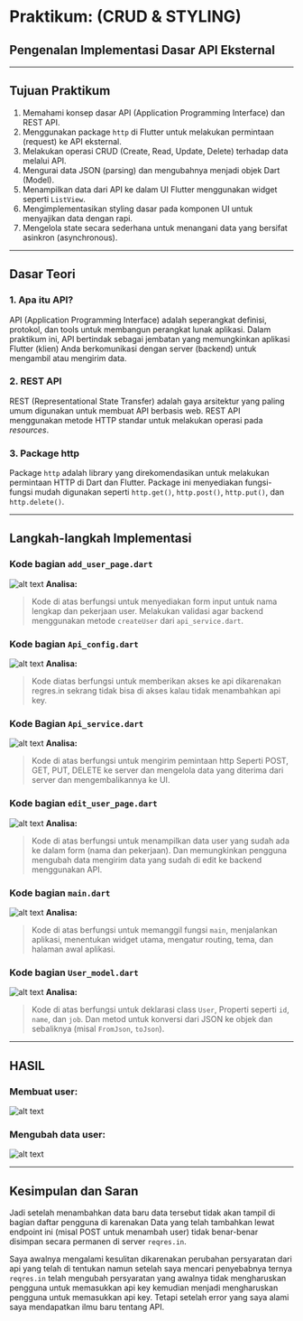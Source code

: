 # Praktikum: (CRUD & STYLING)
## Pengenalan Implementasi Dasar API Eksternal

---

## Tujuan Praktikum

1.  Memahami konsep dasar API (Application Programming Interface) dan REST API.
2.  Menggunakan package `http` di Flutter untuk melakukan permintaan (request) ke API eksternal.
3.  Melakukan operasi CRUD (Create, Read, Update, Delete) terhadap data melalui API.
4.  Mengurai data JSON (parsing) dan mengubahnya menjadi objek Dart (Model).
5.  Menampilkan data dari API ke dalam UI Flutter menggunakan widget seperti `ListView`.
6.  Mengimplementasikan styling dasar pada komponen UI untuk menyajikan data dengan rapi.
7.  Mengelola state secara sederhana untuk menangani data yang bersifat asinkron (asynchronous).

---

## Dasar Teori

### 1. Apa itu API?
API (Application Programming Interface) adalah seperangkat definisi, protokol, dan tools untuk membangun perangkat lunak aplikasi. Dalam praktikum ini, API bertindak sebagai jembatan yang memungkinkan aplikasi Flutter (klien) Anda berkomunikasi dengan server (backend) untuk mengambil atau mengirim data.

### 2. REST API
REST (Representational State Transfer) adalah gaya arsitektur yang paling umum digunakan untuk membuat API berbasis web. REST API menggunakan metode HTTP standar untuk melakukan operasi pada *resources*.

### 3. Package http
Package `http` adalah library yang direkomendasikan untuk melakukan permintaan HTTP di Dart dan Flutter. Package ini menyediakan fungsi-fungsi mudah digunakan seperti `http.get()`, `http.post()`, `http.put()`, dan `http.delete()`.

---

## Langkah-langkah Implementasi

### Kode bagian `add_user_page.dart`
![alt text](screenshot/1.png)
**Analisa:**
> Kode di atas berfungsi untuk menyediakan form input untuk nama lengkap dan pekerjaan user. Melakukan validasi agar backend menggunakan metode `createUser` dari `api_service.dart`.

### Kode bagian `Api_config.dart`
![alt text](screenshot/2.png)
**Analisa:**
> Kode diatas berfungsi untuk memberikan akses ke api dikarenakan regres.in sekrang tidak bisa di akses kalau tidak menambahkan api key.

### Kode Bagian `Api_service.dart`
![alt text](screenshot/3.png)
**Analisa:**
> Kode di atas berfungsi untuk mengirim pemintaan http Seperti POST, GET, PUT, DELETE ke server dan mengelola data yang diterima dari server dan mengembalikannya ke UI.

### Kode bagian `edit_user_page.dart`
![alt text](screenshot/4.png)
**Analisa:**
> Kode di atas berfungsi untuk menampilkan data user yang sudah ada ke dalam form (nama dan pekerjaan). Dan memungkinkan pengguna mengubah data mengirim data yang sudah di edit ke backend menggunakan API.

### Kode bagian `main.dart`
![alt text](screenshot/5.png)
**Analisa:**
> Kode di atas berfungsi untuk memanggil fungsi `main`, menjalankan aplikasi, menentukan widget utama, mengatur routing, tema, dan halaman awal aplikasi.

### Kode bagian `User_model.dart`
![alt text](screenshot/6.png)
**Analisa:**
> Kode di atas berfungsi untuk deklarasi class `User`, Properti seperti `id`, `name`, dan `job`. Dan metod untuk konversi dari JSON ke objek dan sebaliknya (misal `FromJson`, `toJson`).

---

## HASIL

### Membuat user:
![alt text](screenshot/menambah_user.jpg)

### Mengubah data user:
![alt text](screenshot/meperbarui.jpg)

---

## Kesimpulan dan Saran

Jadi setelah menambahkan data baru data tersebut tidak akan tampil di bagian daftar pengguna di karenakan Data yang telah tambahkan lewat endpoint ini (misal POST untuk menambah user) tidak benar-benar disimpan secara permanen di server `reqres.in`.

Saya awalnya mengalami kesulitan dikarenakan perubahan persyaratan dari api yang telah di tentukan namun setelah saya mencari penyebabnya ternya `reqres.in` telah mengubah persyaratan yang awalnya tidak mengharuskan pengguna untuk memasukkan api key kemudian menjadi mengharuskan pengguna untuk memasukkan api key. Tetapi setelah error yang saya alami saya mendapatkan ilmu baru tentang API.